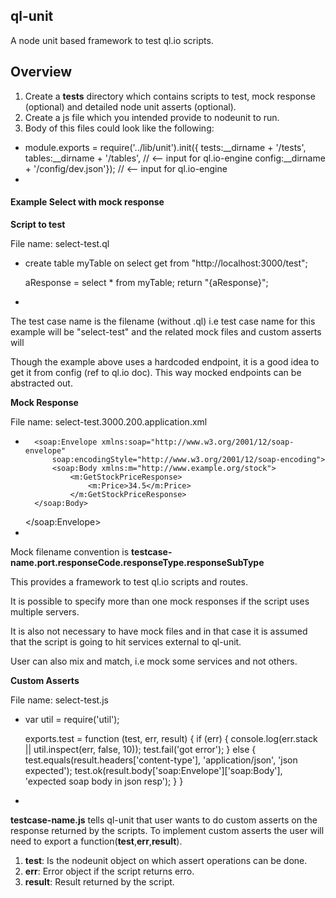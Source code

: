 ## ql-unit

A node unit based framework to test ql.io scripts. 

## Overview
1. Create a **tests** directory which contains scripts to test, mock response (optional) and detailed node unit asserts (optional).
2. Create a js file which you intended provide to nodeunit to run.
3. Body of this files could look like the following:

*
	module.exports = require('../lib/unit').init({
		tests:__dirname + '/tests',
		tables:__dirname + '/tables',            // <-- input for ql.io-engine
		config:__dirname + '/config/dev.json'}); // <-- input for ql.io-engine
*

 
#### Example Select with mock response

**Script to test**

File name: select-test.ql

*
	create table myTable
  		on select get from "http://localhost:3000/test";

	aResponse = select * from myTable;
	return "{aResponse}";
*

The test case name is the filename (without .ql) i.e test case name for this example will be "select-test" and the related mock files and custom asserts will

Though the example above uses a hardcoded endpoint, it is a good idea to get it from config (ref to ql.io doc). This way mocked endpoints can be abstracted out.

**Mock Response**

File name: select-test.3000.200.application.xml

*
	<?xml version="1.0"?> 
		<soap:Envelope xmlns:soap="http://www.w3.org/2001/12/soap-envelope"
    		soap:encodingStyle="http://www.w3.org/2001/12/soap-encoding">
    		<soap:Body xmlns:m="http://www.example.org/stock">
        		<m:GetStockPriceResponse>
            		<m:Price>34.5</m:Price>
        		</m:GetStockPriceResponse>
    	</soap:Body>
	</soap:Envelope>
*

Mock filename convention is **testcase-name.port.responseCode.responseType.responseSubType**
  
This provides a framework to test ql.io scripts and routes.

It is possible to specify more than one mock responses if the script uses multiple servers.

It is also not necessary to have mock files and in that case it is assumed that the script is going to hit services external to ql-unit.

User can also mix and match, i.e mock some services and not others.


**Custom Asserts**

File name: select-test.js

*
	var util = require('util');

	exports.test = function (test, err, result) {
    	if (err) {
        	console.log(err.stack || util.inspect(err, false, 10));
        	test.fail('got error');
    	}
    	else {
        	test.equals(result.headers['content-type'], 'application/json', 'json expected');
        	test.ok(result.body['soap:Envelope']['soap:Body'], 'expected soap body in json resp');
    	}
	}
*

**testcase-name.js** tells ql-unit that user wants to do custom asserts on the response returned by the scripts. To implement custom asserts the user will need to export a function(**test**,**err**,**result**). 

1. **test**: Is the nodeunit object on which assert operations can be done.
2. **err**: Error object if the script returns erro.
3. **result**: Result returned by the script.





